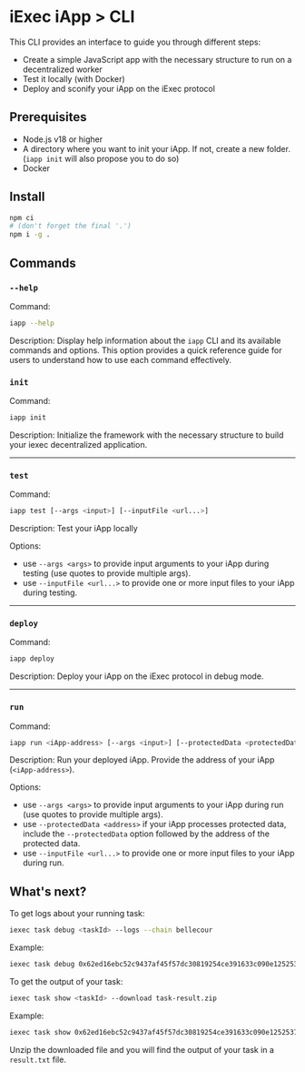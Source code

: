 # iExec iApp > CLI

This CLI provides an interface to guide you through different steps:

- Create a simple JavaScript app with the necessary structure to run on a
  decentralized worker
- Test it locally (with Docker)
- Deploy and sconify your iApp on the iExec protocol

## Prerequisites

- Node.js v18 or higher
- A directory where you want to init your iApp. If not, create a new folder.
  (`iapp init` will also propose you to do so)
- Docker

## Install

```sh
npm ci
# (don't forget the final '.')
npm i -g .
```

## Commands

### `--help`

Command:

```sh
iapp --help
```

Description: Display help information about the `iapp` CLI and its available
commands and options. This option provides a quick reference guide for users to
understand how to use each command effectively.

### `init`

Command:

```sh
iapp init
```

Description: Initialize the framework with the necessary structure to build your
iexec decentralized application.

---

### `test`

Command:

```sh
iapp test [--args <input>] [--inputFile <url...>]
```

Description: Test your iApp locally

Options:

- use `--args <args>` to provide input arguments to your iApp during testing
  (use quotes to provide multiple args).
- use `--inputFile <url...>` to provide one or more input files to your iApp
  during testing.

---

### `deploy`

Command:

```sh
iapp deploy
```

Description: Deploy your iApp on the iExec protocol in debug mode.

---

### `run`

Command:

```sh
iapp run <iApp-address> [--args <input>] [--protectedData <protectedData-address>] [--inputFile <url...>]
```

Description: Run your deployed iApp. Provide the address of your iApp
(`<iApp-address>`).

Options:

- use `--args <args>` to provide input arguments to your iApp during run (use
  quotes to provide multiple args).
- use `--protectedData <address>` if your iApp processes protected data, include
  the `--protectedData` option followed by the address of the protected data.
- use `--inputFile <url...>` to provide one or more input files to your iApp
  during run.

## What's next?

To get logs about your running task:

```sh
iexec task debug <taskId> --logs --chain bellecour
```

Example:

```sh
iexec task debug 0x62ed16ebc52c9437af45f57dc30819254ce391633c090e125253726eb76e07b1 --logs
```

To get the output of your task:

```sh
iexec task show <taskId> --download task-result.zip
```

Example:

```sh
iexec task show 0x62ed16ebc52c9437af45f57dc30819254ce391633c090e125253726eb76e07b1 --download task-result.zip
```

Unzip the downloaded file and you will find the output of your task in a
`result.txt` file.
